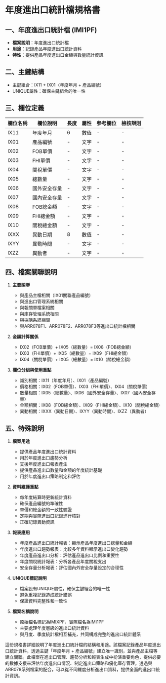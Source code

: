 # 年度進出口統計檔規格書

## 一、年度進出口統計檔 (IMI1PF)
- **檔案說明**：年度進出口統計檔
- **用途**：記錄產品年度進出口統計資料
- **特性**：提供產品年度進出口金額與數量統計資訊

## 二、主鍵結構
- 主鍵組合：IX11 + IX01（年度年月 + 產品編號）
- UNIQUE屬性：確保主鍵組合的唯一性

## 三、欄位定義

| 欄位名稱 | 欄位說明 | 長度 | 屬性 | 參考欄位 | 檢核規則 |
|---------|---------|------|-----|---------|----------|
| IX11 | 年度年月 | 6 | 數值 | - | - |
| IX01 | 產品編號 | - | 文字 | - | - |
| IX02 | FOB單價 | - | 文字 | - | - |
| IX03 | FHI單價 | - | 文字 | - | - |
| IX04 | 關稅單價 | - | 文字 | - | - |
| IX05 | 總數量 | - | 文字 | - | - |
| IX06 | 國外安全存量 | - | 文字 | - | - |
| IX07 | 國內安全存量 | - | 文字 | - | - |
| IX08 | FOB總金額 | - | 文字 | - | - |
| IX09 | FHI總金額 | - | 文字 | - | - |
| IX10 | 關稅總金額 | - | 文字 | - | - |
| IXXX | 異動日期 | 8 | 數值 | - | - |
| IXYY | 異動時間 | - | 文字 | - | - |
| IXZZ | 異動者 | - | 文字 | - | - |

## 四、檔案關聯說明

1. **主要關聯**
   - 與產品主檔相關（IX01關聯產品編號）
   - 與進出口管理系統相關
   - 與報關單檔案相關
   - 與庫存管理系統相關
   - 與採購系統相關
   - 與ARR078F1、ARR078F2、ARR078F3等進出口統計檔相關

2. **金額計算關係**
   - IX02（FOB單價）+ IX05（總數量）= IX08（FOB總金額）
   - IX03（FHI單價）+ IX05（總數量）= IX09（FHI總金額）
   - IX04（關稅單價）+ IX05（總數量）= IX10（關稅總金額）

3. **欄位分組與使用重點**
   - 識別相關：IX11（年度年月）、IX01（產品編號）
   - 價格相關：IX02（FOB單價）、IX03（FHI單價）、IX04（關稅單價）
   - 數量相關：IX05（總數量）、IX06（國外安全存量）、IX07（國內安全存量）
   - 金額相關：IX08（FOB總金額）、IX09（FHI總金額）、IX10（關稅總金額）
   - 異動相關：IXXX（異動日期）、IXYY（異動時間）、IXZZ（異動者）

## 五、特殊說明

1. **檔案用途**
   - 提供產品年度進出口統計資料
   - 用於年度進出口趨勢分析
   - 支援年度進出口報表產生
   - 提供產品進出口數量和金額的年度統計基礎
   - 用於年度進出口策略制定和評估

2. **資料維護重點**
   - 每年度結算時更新統計資料
   - 確保產品編號的準確性
   - 單價和總金額的一致性驗證
   - 定期與實際進出口記錄進行核對
   - 正確記錄異動資訊

3. **報表應用**
   - 年度產品進出口統計報表：顯示產品年度進出口總量和金額
   - 年度進出口趨勢報表：比較多年資料顯示進出口變化趨勢
   - 年度產品進出口分析：評估產品進出口比例和重要性
   - 年度關稅統計報表：分析各產品年度關稅支出
   - 安全存量分析報表：評估國內外安全存量設定的合理性

4. **UNIQUE標記說明**
   - 檔案設有UNIQUE屬性，確保主鍵組合的唯一性
   - 避免重複記錄造成統計錯誤
   - 保證資料完整性和一致性

5. **檔案名稱說明**
   - 原始檔名標記為IMIXPF，實際檔名為IMI1PF
   - 主要處理年度層級的進出口統計資料
   - 與月度、季度統計檔相互補充，共同構成完整的進出口統計體系

這份規格書詳細說明了年度進出口統計檔的結構和用途。該檔案記錄產品年度進出口統計資料，透過主鍵「年度年月 + 產品編號」建立唯一識別，並與產品主檔等建立關聯。此檔案在進出口管理、趨勢分析和報表生成中扮演重要角色，提供必要的數據支援來評估年度進出口情況、制定進出口策略和優化庫存管理。透過與ARR078系列檔案的配合，可以從不同維度分析進出口資料，提供全面的進出口統計資訊。 